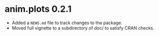 # anim.plots 0.2.1

* Added a `NEWS.md` file to track changes to the package.
* Moved full vignette to a subdirectory of doc/ to satisfy CRAN checks.
